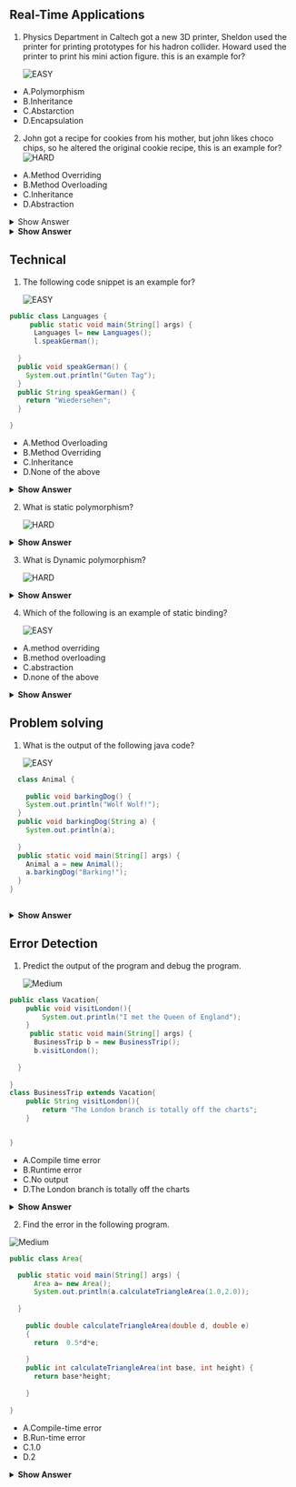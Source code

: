 ## Real-Time Applications

1. Physics Department in Caltech got a new 3D printer, Sheldon used the printer for printing prototypes for his hadron collider. Howard used the printer to print his mini action figure. this is an example for?

   ![EASY](https://github.com/revaturelabs/JavaFSQuestions/blob/main/Java/JavaIntro/JavaFeatures/Easy%20(2).jpg)

- A.Polymorphism
- B.Inheritance
- C.Abstarction
- D.Encapsulation

2. John got a recipe for cookies from his mother, but john likes choco chips, so he altered the original cookie recipe, 
   this is an example for?![HARD](hard.jpg)

- A.Method Overriding
- B.Method Overloading
- C.Inheritance
- D.Abstraction

<details><summary> Show Answer </summary>
  Ans: A
  explanation: John inherited The original recipe(a method) is  from his mother(parent class) and he altered the recipe.
  
</details>
<details><summary> <b>Show Answer</b> </summary>
  
  **Ans**: A
  
  **Explanation**: <i>printing using a 3D printer is a method in the Caltech Physics department</i>, which is a class. Sheldon used the method for research and Howard used the same method for fun.
</details>

## Technical

1. The following code snippet is an example for?

     ![EASY](https://github.com/revaturelabs/JavaFSQuestions/blob/main/Java/JavaIntro/JavaFeatures/Easy%20(2).jpg)


``` java
public class Languages {
     public static void main(String[] args) {
      Languages l= new Languages();
      l.speakGerman();
    
  }
  public void speakGerman() {
    System.out.println("Guten Tag");
  }
  public String speakGerman() {
    return "Wiedersehen";
  }

}
```
- A.Method Overloading
- B.Method Overriding
- C.Inheritance
- D.None of the above



<details><summary> <b>Show Answer</b> </summary>
  
  **Ans**: D
  
  **Explanation**: <i>"speakGerman()" method is written twice with different signatures in the same class, So it can not be considered as method overloading. it is just a duplicate method.</i>
  
</details>

2. What is static polymorphism?

    ![HARD](hard.jpg)




<details><summary> <b>Show Answer</b> </summary>
  
  **Ans**: Static Polymorphism is also called Compile time Polymorphism or Method overloading. The method behavior is decided during compile-time in static polymorphism.
  
</details>

3. What is Dynamic polymorphism?

    ![HARD](hard.jpg)

<details><summary> <b>Show Answer</b> </summary>
  
  **Ans**: Dynamic Polymorphism is also called Run-time Polymorphism or Method overriding. The method behavior is decided during runtime in static polymorphism.
  
</details>

4. Which of the following is an example of static binding?

   ![EASY](https://github.com/revaturelabs/JavaFSQuestions/blob/main/Java/JavaIntro/JavaFeatures/Easy%20(2).jpg)

- A.method overriding
- B.method overloading
- C.abstraction
- D.none of the above

<details><summary> <b>Show Answer</b> </summary>
  
  **Ans**: B

  **Explanation**: static binding is linking method call with method definition during compile-time. compile-time polymorphism is
  also called method overloading. 

</details>


## Problem solving

1. What is the output of the following java code?

    ![EASY](https://github.com/revaturelabs/JavaFSQuestions/blob/main/Java/JavaIntro/JavaFeatures/Easy%20(2).jpg)
``` java
  class Animal {
        
    public void barkingDog() {
    System.out.println("Wolf Wolf!");
  }
  public void barkingDog(String a) {
    System.out.println(a);
    
  }
  public static void main(String[] args) {
    Animal a = new Animal();
    a.barkingDog("Barking!");
  }
}
        
   ```

<details><summary> <b>Show Answer</b> </summary>
  
  **Ans**: Barking!

  **Explanation**: the concept of method overloading is implemented here, In the main method we are calling barkingDog() with a
  parameter "Barking!". So bakringDog(String a) is implemented.

</details>



## Error Detection

1. Predict the output of the program and debug the program.  

    ![Medium](https://github.com/revaturelabs/JavaFSQuestions/blob/main/Java/JavaIntro/JavaFeatures/Project%203%20(2).jpg)       

``` java
public class Vacation{
    public void visitLondon(){
        System.out.println("I met the Queen of England");
    }  
     public static void main(String[] args) {
      BusinessTrip b = new BusinessTrip();
      b.visitLondon();
    
  }
 
} 
class BusinessTrip extends Vacation{
    public String visitLondon(){
        return "The London branch is totally off the charts";
    }


}
``` 
  - A.Compile time error
  - B.Runtime error
  - C.No output
  - D.The London branch is totally off the charts
  
  
  <details>
  <summary> <b>Show Answer</b> </summary>
  
  **Ans**: A
  
  **Explanation**: the outcome of the program is the compile-time error and it's caused because the method signature for visitLondoon(), which is being overloaded is different in the parent class(Vacation) and Child class(BusinessTrip).
  
  </details>


  2. Find the error in the following program.  

  ![Medium](https://github.com/revaturelabs/JavaFSQuestions/blob/main/Java/JavaIntro/JavaFeatures/Project%203%20(2).jpg)  


``` java
public class Area{

  public static void main(String[] args) {
      Area a= new Area();
      System.out.println(a.calculateTriangleArea(1.0,2.0));
    
  }
    
    public double calculateTriangleArea(double d, double e)
    {
      return  0.5*d*e;
      
    }
    public int calculateTriangleArea(int base, int height) {
      return base*height;
      
    }
   
} 

``` 
  - A.Compile-time error
  - B.Run-time error
  - C.1.0
  - D.2
  
  
  <details>
  <summary> <b>Show Answer</b> </summary>
  
  **Ans**: C
  
  **Explanation**: calculateTriangleArea(double base, double height) is implemented when 1.0 and 2.0 are passed as method parameters.
  
  </details>





  








